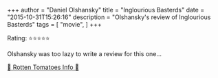 +++
author = "Daniel Olshansky"
title = "Inglourious Basterds"
date = "2015-10-31T15:26:16"
description = "Olshansky's review of Inglourious Basterds"
tags = [
    "movie",
]
+++

Rating: ⭐⭐⭐⭐⭐

Olshansky was too lazy to write a review for this one...

[🍅 Rotten Tomatoes Info 🍅](https://www.rottentomatoes.com//m/inglourious_basterds)